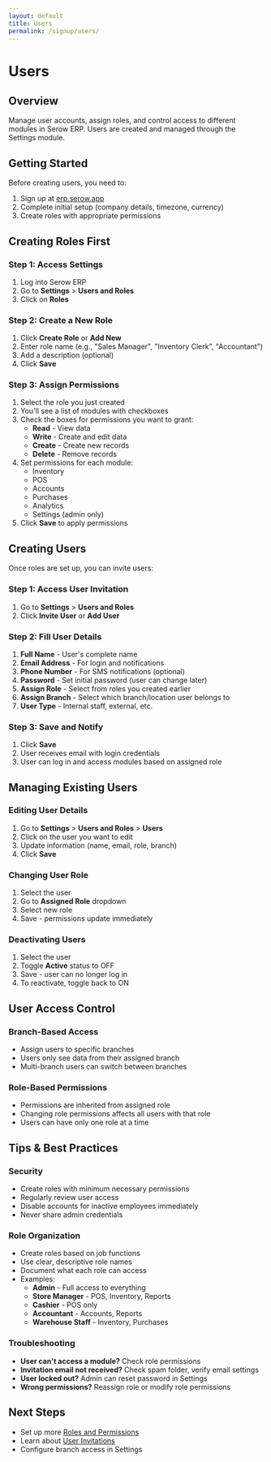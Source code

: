 ```yaml
---
layout: default
title: Users
permalink: /signup/users/
---
```


# Users

## Overview
Manage user accounts, assign roles, and control access to different modules in Serow ERP. Users are created and managed through the Settings module.

## Getting Started

Before creating users, you need to:
1. Sign up at [erp.serow.app](https://erp.serow.app)
2. Complete initial setup (company details, timezone, currency)
3. Create roles with appropriate permissions

## Creating Roles First

### Step 1: Access Settings
1. Log into Serow ERP
2. Go to **Settings** > **Users and Roles**
3. Click on **Roles**

### Step 2: Create a New Role
1. Click **Create Role** or **Add New**
2. Enter role name (e.g., "Sales Manager", "Inventory Clerk", "Accountant")
3. Add a description (optional)
4. Click **Save**

### Step 3: Assign Permissions
1. Select the role you just created
2. You'll see a list of modules with checkboxes
3. Check the boxes for permissions you want to grant:
   - **Read** - View data
   - **Write** - Create and edit data
   - **Create** - Create new records
   - **Delete** - Remove records
4. Set permissions for each module:
   - Inventory
   - POS
   - Accounts
   - Purchases
   - Analytics
   - Settings (admin only)
5. Click **Save** to apply permissions

## Creating Users

Once roles are set up, you can invite users:

### Step 1: Access User Invitation
1. Go to **Settings** > **Users and Roles**
2. Click **Invite User** or **Add User**

### Step 2: Fill User Details
1. **Full Name** - User's complete name
2. **Email Address** - For login and notifications
3. **Phone Number** - For SMS notifications (optional)
4. **Password** - Set initial password (user can change later)
5. **Assign Role** - Select from roles you created earlier
6. **Assign Branch** - Select which branch/location user belongs to
7. **User Type** - Internal staff, external, etc.

### Step 3: Save and Notify
1. Click **Save**
2. User receives email with login credentials
3. User can log in and access modules based on assigned role

## Managing Existing Users

### Editing User Details
1. Go to **Settings** > **Users and Roles** > **Users**
2. Click on the user you want to edit
3. Update information (name, email, role, branch)
4. Click **Save**

### Changing User Role
1. Select the user
2. Go to **Assigned Role** dropdown
3. Select new role
4. Save - permissions update immediately

### Deactivating Users
1. Select the user
2. Toggle **Active** status to OFF
3. Save - user can no longer log in
4. To reactivate, toggle back to ON

## User Access Control

### Branch-Based Access
- Assign users to specific branches
- Users only see data from their assigned branch
- Multi-branch users can switch between branches

### Role-Based Permissions
- Permissions are inherited from assigned role
- Changing role permissions affects all users with that role
- Users can have only one role at a time

## Tips & Best Practices

### Security
- Create roles with minimum necessary permissions
- Regularly review user access
- Disable accounts for inactive employees immediately
- Never share admin credentials

### Role Organization
- Create roles based on job functions
- Use clear, descriptive role names
- Document what each role can access
- Examples:
  - **Admin** - Full access to everything
  - **Store Manager** - POS, Inventory, Reports
  - **Cashier** - POS only
  - **Accountant** - Accounts, Reports
  - **Warehouse Staff** - Inventory, Purchases

### Troubleshooting
- **User can't access a module?** Check role permissions
- **Invitation email not received?** Check spam folder, verify email settings
- **User locked out?** Admin can reset password in Settings
- **Wrong permissions?** Reassign role or modify role permissions

## Next Steps
- Set up more [Roles and Permissions](permissions.md)
- Learn about [User Invitations](invitations.md)
- Configure branch access in Settings
